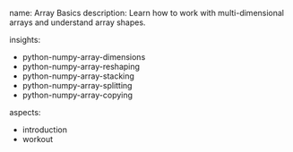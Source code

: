 name: Array Basics 
description: Learn how to work with multi-dimensional arrays and understand array shapes.

insights:
  - python-numpy-array-dimensions
  - python-numpy-array-reshaping
  - python-numpy-array-stacking
  - python-numpy-array-splitting
  - python-numpy-array-copying

aspects:
  - introduction
  - workout
